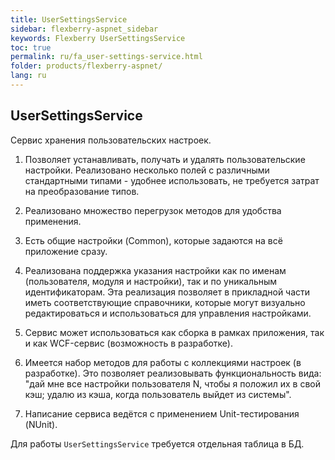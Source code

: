```yaml
---
title: UserSettingsService
sidebar: flexberry-aspnet_sidebar
keywords: Flexberry UserSettingsService
toc: true
permalink: ru/fa_user-settings-service.html
folder: products/flexberry-aspnet/
lang: ru
---
```


## UserSettingsService

Сервис хранения пользовательских настроек. 

1. Позволяет устанавливать, получать и удалять пользовательские настройки. Реализовано несколько полей с различными стандартными типами - удобнее использовать, не требуется затрат на преобразование типов.

2. Реализовано множество перегрузок методов для удобства применения.

3. Есть общие настройки (Common), которые задаются на всё приложение сразу.

4. Реализована поддержка указания настройки как по именам (пользователя, модуля и настройки), так и по уникальным идентификаторам. Эта реализация позволяет в прикладной части иметь соответствующие справочники, которые могут визуально редактироваться и использоваться для управления настройками.

5. Сервис может использоваться как сборка в рамках приложения, так и как WCF-сервис (возможность в разработке).

6. Имеется набор методов для работы с коллекциями настроек (в разработке). Это позволяет реализовывать функциональность вида: "дай мне все настройки пользователя N, чтобы я положил их в свой кэш; удалю из кэша, когда пользователь выйдет из системы".

7. Написание сервиса ведётся с применением Unit-тестирования (NUnit).


Для работы `UserSettingsService` требуется отдельная таблица в БД.